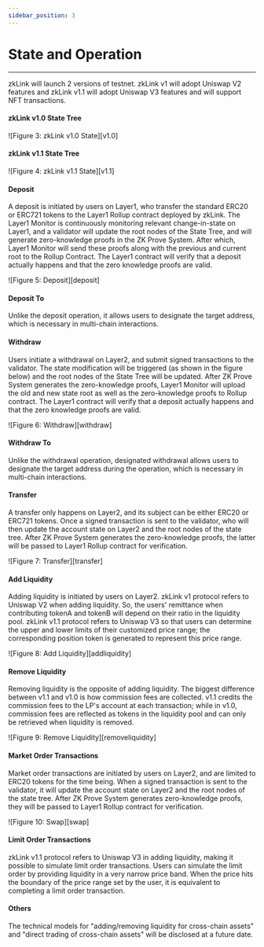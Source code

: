 ```yaml
---
sidebar_position: 3
---
```


# State and Operation

---


zkLink will launch 2 versions of testnet. zkLink v1 will adopt Uniswap V2 features and zkLink v1.1 will adopt Uniswap V3 features and will support NFT transactions.

#### zkLink v1.0 State Tree
![Figure 3: zkLink v1.0 State][v1.0]

#### zkLink v1.1 State Tree
![Figure 4: zkLink v1.1 State][v1.1]

#### Deposit

A deposit is initiated by users on Layer1, who transfer the standard ERC20 or ERC721 tokens to the Layer1 Rollup contract deployed by zkLink. The Layer1 Monitor is continuously monitoring relevant change-in-state on Layer1, and a validator will update the root nodes of the State Tree, and will generate zero-knowledge proofs in the ZK Prove System. After which, Layer1 Monitor will send these proofs along with the previous and current root to the Rollup Contract. The Layer1 contract will verify that a deposit actually happens and that the zero knowledge proofs are valid.

![Figure 5: Deposit][deposit]

#### Deposit To
Unlike the deposit operation, it allows users to designate the target address, which is necessary in multi-chain interactions.

#### Withdraw
Users initiate a withdrawal on Layer2, and submit signed transactions to the validator. The state modification will be triggered (as shown in the figure below) and the root nodes of the State Tree will be updated. After ZK Prove System generates the zero-knowledge proofs, Layer1 Monitor will upload the old and new state root as well as the zero-knowledge proofs to Rollup contract. The Layer1 contract will verify that a deposit actually happens and that the zero knowledge proofs are valid.

![Figure 6: Withdraw][withdraw]

#### Withdraw To
Unlike the withdrawal operation, designated withdrawal allows users to designate the target address during the operation, which is necessary in multi-chain interactions.

#### Transfer
A transfer only happens on Layer2, and its subject can be either ERC20 or ERC721 tokens. Once a signed transaction is sent to the validator, who will then update the account state on Layer2 and the root nodes of the state tree. After ZK Prove System generates the zero-knowledge proofs, the latter will be passed to Layer1 Rollup contract for verification.

![Figure 7: Transfer][transfer]

#### Add Liquidity
Adding liquidity is initiated by users on Layer2. zkLink v1 protocol refers to Uniswap V2 when adding liquidity. So, the users' remittance when contributing tokenA and tokenB will depend on their ratio in the liquidity pool. zkLink v1.1 protocol refers to Uniswap V3 so that users can determine the upper and lower limits of their customized price range; the corresponding position token is generated to represent this price range.

![Figure 8: Add Liquidity][addliquidity]

#### Remove Liquidity
Removing liquidity is the opposite of adding liquidity. The biggest difference between v1.1 and v1.0 is how commission fees are collected. v1.1 credits the commission fees to the LP's account at each transaction; while in v1.0, commission fees are reflected as tokens in the liquidity pool and can only be retrieved when liquidity is removed.

![Figure 9: Remove Liquidity][removeliquidity]

#### Market Order Transactions
Market order transactions are initiated by users on Layer2, and are limited to ERC20 tokens for the time being. When a signed transaction is sent to the validator, it will update the account state on Layer2 and the root nodes of the state tree. After ZK Prove System generates zero-knowledge proofs, they will be passed to Layer1 Rollup contract for verification.

![Figure 10: Swap][swap]

#### Limit Order Transactions
zkLink v1.1 protocol refers to Uniswap V3 in adding liquidity, making it possible to simulate limit order transactions. Users can simulate the limit order by providing liquidity in a very narrow price band. When the price hits the boundary of the price range set by the user, it is equivalent to completing a limit order transaction.

#### Others
The technical models for "adding/removing liquidity for cross-chain assets" and "direct trading of cross-chain assets" will be disclosed at a future date.






